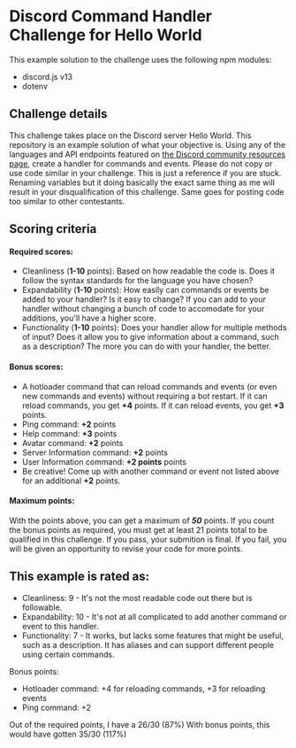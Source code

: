 # Discord Command Handler Challenge for Hello World
This example solution to the challenge uses the following npm modules:
- discord.js v13
- dotenv

## Challenge details 
This challenge takes place on the Discord server Hello World. This repository is an example solution of what your objective is. Using any of the languages and API endpoints featured on [the Discord community resources page](https://discord.com/developers/docs/topics/community-resources#libraries-discord-libraries), create a handler for commands and events. Please do not copy or use code similar in your challenge. This is just a reference if you are stuck. Renaming variables but it doing basically the exact same thing as me will result in your disqualification of this challenge. Same goes for posting code too similar to other contestants.

## Scoring criteria
#### Required scores:
- Cleanliness (**1-10** points): Based on how readable the code is. Does it follow the syntax standards for the language you have chosen?
- Expandability (**1-10** points): How easily can commands or events be added to your handler? Is it easy to change? If you can add to your handler without changing a bunch of code to accomodate for your additions, you'll have a higher score.
- Functionality (**1-10** points): Does your handler allow for multiple methods of input? Does it allow you to give information about a command, such as a description? The more you can do with your handler, the better.

#### Bonus scores:
- A hotloader command that can reload commands and events (or even new commands and events) without requiring a bot restart. If it can reload commands, you get **+4** points. If it can reload events, you get **+3** points.
- Ping command: **+2** points
- Help command: **+3** points
- Avatar command: **+2** points
- Server Information command: **+2** points
- User Information command: **+2 points** points
- Be creative! Come up with another command or event not listed above for an additional **+2** points.

#### Maximum points:
With the points above, you can get a maximum of ***50*** points.
If you count the bonus points as required, you must get at least 21 points total to be qualified in this challenge. If you pass, your submition is final. If you fail, you will be given an opportunity to revise your code for more points.

## This example is rated as:
- Cleanliness: 9 - It's not the most readable code out there but is followable.
- Expandability: 10 - It's not at all complicated to add another command or event to this handler.
- Functionality: 7 - It works, but lacks some features that might be useful, such as a description. It has aliases and can support different people using certain commands.

Bonus points:
- Hotloader command: +4 for reloading commands, +3 for reloading events
- Ping command: +2

Out of the required points, I have a 26/30 (87%)
With bonus points, this would have gotten 35/30 (117%)